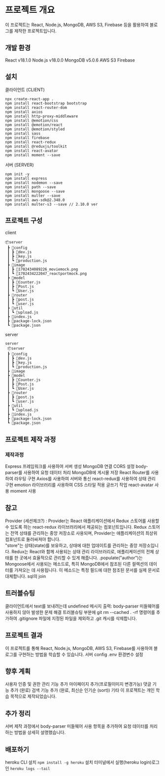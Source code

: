 # 프로젝트 개요
이 프로젝트는 React, Node.js, MongoDB, AWS S3, Firebase 등을 활용하여 블로그를 제작한 프로젝트입니다.

## 개발 환경
React v18.1.0
Node.js v18.0.0
MongoDB v5.0.6
AWS S3
Firebase
## 설치

클라이언트 (CLIENT)

```
npx create-react-app .
npm install react-bootstrap bootstrap
npm install react-router-dom
npm install axios
npm install http-proxy-middleware
npm install @emotion/css
npm install @emotion/react
npm install @emotion/styled
npm install sass
npm install firebase
npm install react-redux
npm install @reduxjs/toolkit
npm install react-avatar
npm install moment --save
```

서버 (SERVER)

```
npm init -y
npm install express
npm install nodemon --save
npm install path --save
npm install mongoose --save
npm install multer --save
npm install aws-sdk@2.348.0
npm install multer-s3 --save // 2.10.0 ver
```



## 프로젝트 구성
client
```
📦server
 ┣ 📂config
 ┃ ┣ 📜dev.js
 ┃ ┣ 📜key.js
 ┃ ┗ 📜production.js
 ┣ 📂image
 ┃ ┣ 📜1702434089226_moviemock.png
 ┃ ┗ 📜1702434222047_reactportmock.png
 ┣ 📂model
 ┃ ┣ 📜Counter.js
 ┃ ┣ 📜Post.js
 ┃ ┗ 📜User.js
 ┣ 📂router
 ┃ ┣ 📜post.js
 ┃ ┗ 📜user.js
 ┣ 📂util
 ┃ ┗ 📜upload.js
 ┣ 📜index.js
 ┣ 📜package-lock.json
 ┗ 📜package.json
```

server
```
server
 📦server
 ┣ 📂config
 ┃ ┣ 📜dev.js
 ┃ ┣ 📜key.js
 ┃ ┗ 📜production.js
 ┣ 📂image
 ┣ 📂model
 ┃ ┣ 📜Counter.js
 ┃ ┣ 📜Post.js
 ┃ ┗ 📜User.js
 ┣ 📂router
 ┃ ┣ 📜post.js
 ┃ ┗ 📜user.js
 ┣ 📂util
 ┃ ┗ 📜upload.js
 ┣ 📜index.js
 ┣ 📜package-lock.json
 ┗ 📜package.json
```

## 프로젝트 제작 과정

### 제작과정

Express 프레임워크를 사용하여 서버 생성
MongoDB 연결
CORS 설정
body-parser를 사용하여 요청 데이터 처리
MongoDB에 게시물 저장
React Router를 사용하여 라우팅 구현
Axios를 사용하여 서버와 통신
react-redux를 사용하여 상태 관리 구현
emotion 라이브러리를 사용하여 CSS 스타일 적용
글쓰기 작업
react-avatar 사용
moment 사용


## 참고
Provider (세션체크?) : Provider는 React 애플리케이션에서 Redux 스토어를 사용할 수 있도록 하는 react-redux 라이브러리에서 제공되는 컴포넌트입니다. Redux 스토어는 전역 상태를 관리하는 중앙 저장소로 사용되며, Provider는 애플리케이션의 최상위 컴포넌트로 둘러싸져야 합니다.   
"store"는 상태(state)를 보유하고, 상태에 대한 업데이트를 관리하는 중앙 저장소입니다. 
Redux는 React와 함께 사용되는 상태 관리 라이브러리로, 애플리케이션의 전체 상태를 한 곳에서 효율적으로 관리할 수 있게 해줍니다.
.populate("author")는 Mongoose에서 사용되는 메소드로, 특히 MongoDB에서 참조된 다른 컬렉션의 데이터를 가져오는 데 사용됩니다. 이 메소드는 특정 필드에 대한 참조된 문서를 실제 문서로 대체합니다. sql의 join

## 트러블슈팅
클라이언트에서 text를 보내려는데 undefined 메시지 출력: body-parser 미들웨어를 사용하지 않아 발생한 문제 해결
트러블슈팅 부분에 git rm --cached . -rf 명령어를 추가하여 .gitignore 파일에 지정된 파일을 제외하고 .git 캐시를 삭제합니다.

## 프로젝트 결과
이 프로젝트를 통해 React, Node.js, MongoDB, AWS S3, Firebase를 사용하여 블로그를 구현하는 방법을 학습할 수 있습니다.
서버 config .env 환경변수 설정


## 향후 계획
사용자 인증 및 권한 관리 기능 추가
마이페이지 추가(프로필이미지 변경가능)
댓글 기능 추가 (완료)
검색 기능 추가 (완료, 최신순 인기순 (sort))
기타
이 프로젝트는 개인 학습 목적으로 제작되었습니다.

## 추가 정리
서버 제작 과정에서 body-parser 미들웨어 사용 항목을 추가하여 요청 데이터를 처리하는 방법을 상세히 설명했습니다.


## 배포하기

heroku CLI 설치
`npm install -g heroku` 설치
터미널에서 실행(heroku login)로그인
`heroku logs --tail`
